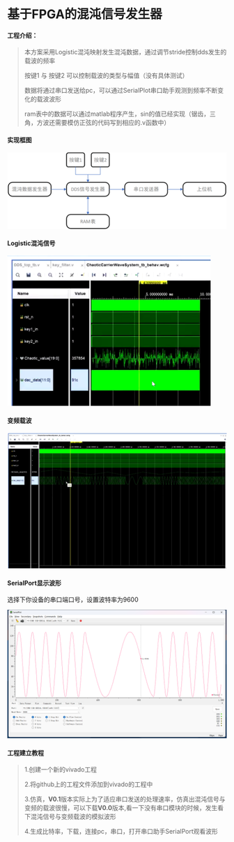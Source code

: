 # 基于FPGA的混沌信号发生器

#### 工程介绍：

> 本方案采用Logistic混沌映射发生混沌数据，通过调节stride控制dds发生的载波的频率
>
> 按键1 与 按键2 可以控制载波的类型与幅值（没有具体测试）
>
> 数据将通过串口发送给pc，可以通过SerialPlot串口助手观测到频率不断变化的载波波形
>
> ram表中的数据可以通过matlab程序产生，sin的值已经实现（锯齿，三角，方波还需要模仿正弦的代码写到相应的.v函数中）

#### 实现框图

![framework](pic/framework.png)

#### Logistic混沌信号

![logistic_value](pic/logistic_value.png)

#### 变频载波

![wave](pic/wave.png)

#### SerialPort显示波形

选择下你设备的串口端口号，设置波特率为9600

![SerialPort](pic/SerialPort.png)

#### 工程建立教程

> 1.创建一个新的vivado工程
>
> 2.将github上的工程文件添加到vivado的工程中
>
> 3.仿真，**V0.1**版本实际上为了适应串口发送的处理速率，仿真出混沌信号与变频的载波很慢，可以下载**V0.0**版本,看一下没有串口模块的时候，发生看下混沌信号与变频载波的模拟波形
>
> 4.生成比特率，下载，连接pc，串口，打开串口助手SerialPort观看波形